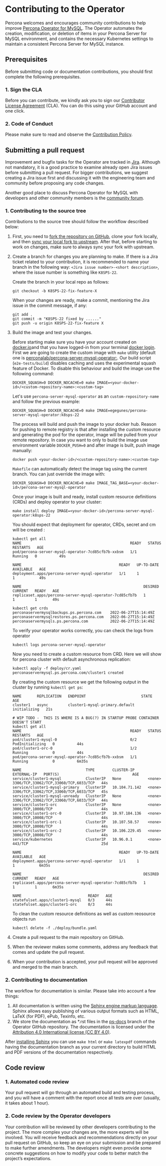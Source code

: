 # Contributing to the Operator

Percona welcomes and encourages community contributions to help improve [Percona Operator for MySQL](https://www.percona.com/doc/kubernetes-operator-for-mysql/index.html). The Operator automates the creation, modification, or deletion of items in your Percona Server for MySQL environment, and contains the necessary Kubernetes settings to maintain a consistent Percona Server for MySQL instance.

## Prerequisites

Before submitting code or documentation contributions, you should first complete the following prerequisites.

### 1. Sign the CLA

Before you can contribute, we kindly ask you to sign our [Contributor License Agreement](https://cla-assistant.percona.com/percona/percona-server-mysql-operator) (CLA). You can do this using your GitHub account and one click.

### 2. Code of Conduct

Please make sure to read and observe the [Contribution Policy](code-of-conduct.md).

## Submitting a pull request

Improvement and bugfix tasks for the Operator are tracked in [Jira](https://jira.percona.com/projects/K8SPS/issues). Although not mandatory, it is a good practice to examine already open Jira issues before submitting a pull request. For bigger contributions, we suggest creating a Jira issue first and discussing it with the engineering team and community before proposing any code changes.

Another good place to discuss Percona Operator for MySQL with developers and other community members is the [community forum](https://forums.percona.com/c/mysql-mariadb/percona-kubernetes-operator-for-mysql).

### 1. Contributing to the source tree

Contributions to the source tree should follow the workflow described below:

1. First, you need to [fork the repository on GitHub](https://docs.github.com/en/github/collaborating-with-issues-and-pull-requests/syncing-a-fork), clone your fork locally, and then [sync your local fork to upstream](https://docs.github.com/en/github/collaborating-with-issues-and-pull-requests/syncing-a-fork). After that, before starting to work on changes, make sure to always sync your fork with upstream. 
2. Create a branch for changes you are planning to make. If there is a Jira ticket related to your contribution, it is recommended to name your branch in the following way: `<Jira issue number>-<short description>`, where the issue number is something like `K8SPS-22`.

   Create the branch in your local repo as follows:

   ```
   git checkout -b K8SPS-22-fix-feature-X
   ```

   When your changes are ready, make a commit, mentioning the Jira issue in the commit message, if any:

   ```
   git add .
   git commit -m "K8SPS-22 fixed by ......"
   git push -u origin K8SPS-22-fix-feature X
   ```
3. Build the image and test your changes.

   Before starting make sure you have your account created on [docker.io](https://www.docker.com/)and that you have logged-in from your terminal [docker login](https://docs.docker.com/engine/reference/commandline/login/).
   First we are going to create the custom image with `make` utility (default one is [perconalab/percona-server-mysql-operator:<name-of-current-branch>](https://hub.docker.com/r/perconalab/percona-server-mysql-operator/).
   Our build script (`e2e-tests/build`) disables caching and uses the experimental squash feature of Docker. To disable this behaviour and build the image use the following command:

   ```
   DOCKER_SQUASH=0 DOCKER_NOCACHE=0 make IMAGE=<your-docker-id>/<custom-repository-name>:<custom-tag>
   ```

   Let's use `percona-server-mysql-operator` as an `custom-repository-name` and follow the previous example:

   ```
   DOCKER_SQUASH=0 DOCKER_NOCACHE=0 make IMAGE=egegunes/percona-server-mysql-operator:k8sps-22
   ```

   The process will build and push the image to your docker hub.
   Reason for pushing to remote registry is that after installing the custom resource and generating the pod for the operator, image will be pulled from your remote repository.
   In case you want to only to build the image use environment variable `DOCKER_PUSH=0`
   and after image is built, push image manually:

   ```
   docker push <your-docker-id>/<custom-repository-name>:<custom-tag>
   ```

   `Makefile` can automatically detect the image tag using the current branch. You can just override the image with:

   ```
   DOCKER_SQUASH=0 DOCKER_NOCACHE=0 make IMAGE_TAG_BASE=<your-docker-id>/percona-server-mysql-operator
   ```

   Once your image is built and ready, install custom resource definitions (CRDs) and deploy operator to your cluster:

   ```
   make install deploy IMAGE=<your-docker-id>/percona-server-mysql-operator:k8sps-22
   ```

   You should expect that deployment for operator, CRDs, secret and cm will be created :

   ```
   kubectl get all
   NAME                                                 READY   STATUS    RESTARTS   AGE
   pod/percona-server-mysql-operator-7cd85cfb7b-xxbsm   1/1     Running   0          49s

   NAME                                            READY   UP-TO-DATE   AVAILABLE   AGE
   deployment.apps/percona-server-mysql-operator   1/1     1            1           49s

   NAME                                                       DESIRED   CURRENT   READY   AGE
   replicaset.apps/percona-server-mysql-operator-7cd85cfb7b   1         1         1       49s

   kubectl get crds
   perconaservermysqlbackups.ps.percona.com    2022-06-27T15:14:49Z
   perconaservermysqlrestores.ps.percona.com   2022-06-27T15:14:49Z
   perconaservermysqls.ps.percona.com          2022-06-27T15:14:49Z
   ```
   To verify your operator works correctly, you can check the logs from operator
   ```
   kubectl logs percona-server-mysql-operator 
   ```

   Now you need to create a custom resource from CRD.
   Here we will show for percona cluster with default asynchronous replication:

   ```
   kubectl apply -f deploy/cr.yaml 
   perconaservermysql.ps.percona.com/cluster1 created
   ```

   By creating the custom resource we get the following output in the cluster by running `kubectl get ps`:
   ```
   NAME       REPLICATION   ENDPOINT                         STATE          AGE
   cluster1   async         cluster1-mysql-primary.default   initializing   21s

   # WIP TODO -  THIS IS WHERE IS A BUG(?) IN STARTUP PROBE CONTAINER DOESN'T START
   kubectl get all
   NAME                                                 READY   STATUS            RESTARTS   AGE
   pod/cluster1-mysql-0                                 0/2     PodInitializing   0          44s
   pod/cluster1-orc-0                                   1/2     Running           0          44s
   pod/percona-server-mysql-operator-7cd85cfb7b-xxbsm   1/1     Running           0          6m35s

   NAME                             TYPE        CLUSTER-IP      EXTERNAL-IP   PORT(S)                                 AGE
   service/cluster1-mysql           ClusterIP   None            <none>        3306/TCP,33062/TCP,33060/TCP,6033/TCP   44s
   service/cluster1-mysql-primary   ClusterIP   10.104.71.142   <none>        3306/TCP,33062/TCP,33060/TCP,6033/TCP   45s
   service/cluster1-mysql-unready   ClusterIP   None            <none>        3306/TCP,33062/TCP,33060/TCP,6033/TCP   44s
   service/cluster1-orc             ClusterIP   None            <none>        3000/TCP,10008/TCP                      44s
   service/cluster1-orc-0           ClusterIP   10.97.184.136   <none>        3000/TCP,10008/TCP                      44s
   service/cluster1-orc-1           ClusterIP   10.107.58.57    <none>        3000/TCP,10008/TCP                      44s
   service/cluster1-orc-2           ClusterIP   10.106.229.45   <none>        3000/TCP,10008/TCP                      44s
   service/kubernetes               ClusterIP   10.96.0.1       <none>        443/TCP                                 25d

   NAME                                            READY   UP-TO-DATE   AVAILABLE   AGE
   deployment.apps/percona-server-mysql-operator   1/1     1            1           6m35s

   NAME                                                       DESIRED   CURRENT   READY   AGE
   replicaset.apps/percona-server-mysql-operator-7cd85cfb7b   1         1         1       6m35s

   NAME                              READY   AGE
   statefulset.apps/cluster1-mysql   0/3     44s
   statefulset.apps/cluster1-orc     0/3     44s
   ```

   To clean the custom resource definitions as well as custom reosource objects run
   ```
   kubectl delete -f ./deploy/bundle.yaml
   ```

4. Create a pull request to the main repository on GitHub.
5. When the reviewer makes some comments, address any feedback that comes and update the pull request.
6. When your contribution is accepted, your pull request will be approved and merged to the main branch.


### 2. Contributing to documentation

The workflow for documentation is similar. Please take into account a few things:

1. All documentation is written using the [Sphinx engine markup language](https://www.sphinx-doc.org/). Sphinx allows easy publishing of various output formats such as HTML, LaTeX (for PDF), ePub, Texinfo, etc.
2. We store the documentation as *.rst files in the [ps-docs](https://github.com/percona/percona-server-mysql-operator/tree/ps-docs) branch of the Operator GitHub repository. The documentation is licensed under the [Attribution 4.0 International license (CC BY 4.0)](https://creativecommons.org/licenses/by/4.0/).

After [installing Sphinx](https://www.sphinx-doc.org/en/master/usage/installation.html) you can use `make html` or `make latexpdf` commands having the documentation branch as your current directory to build HTML and PDF versions of the documentation respectively.

## Code review

### 1. Automated code review

Your pull request will go through an automated build and testing process, and you will have a comment with the report once all tests are over (usually, it takes about 1 hour).

### 2. Code review by the Operator developers

Your contribution will be reviewed by other developers contributing to the project. The more complex your changes are, the more experts will be involved. You will receive feedback and recommendations directly on your pull request on GitHub, so keep an eye on your submission and be prepared to make further amendments. The developers might even provide some concrete suggestions on how to modify your code to better match the project’s expectations.

